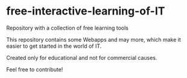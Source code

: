 # free-interactive-learning-of-IT
Repository with a collection of free learning tools

This repository contains some Webapps and may more, which make it easier to get started in the world of IT.

Created only for educational and not for commercial causes.

Feel free to contribute!
